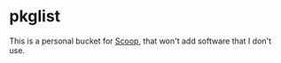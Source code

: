 # pkglist

This is a personal bucket for [Scoop](https://github.com/lukesampson/scoop), that won't add software that I don't use.
